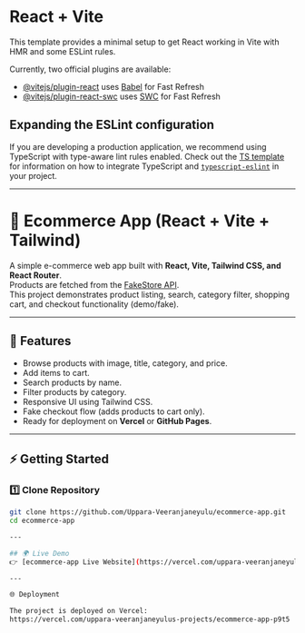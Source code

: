 # React + Vite

This template provides a minimal setup to get React working in Vite with HMR and some ESLint rules.

Currently, two official plugins are available:

- [@vitejs/plugin-react](https://github.com/vitejs/vite-plugin-react/blob/main/packages/plugin-react) uses [Babel](https://babeljs.io/) for Fast Refresh
- [@vitejs/plugin-react-swc](https://github.com/vitejs/vite-plugin-react/blob/main/packages/plugin-react-swc) uses [SWC](https://swc.rs/) for Fast Refresh

## Expanding the ESLint configuration

If you are developing a production application, we recommend using TypeScript with type-aware lint rules enabled. Check out the [TS template](https://github.com/vitejs/vite/tree/main/packages/create-vite/template-react-ts) for information on how to integrate TypeScript and [`typescript-eslint`](https://typescript-eslint.io) in your project.



---
# 🛒 Ecommerce App (React + Vite + Tailwind)

A simple e-commerce web app built with **React, Vite, Tailwind CSS, and React Router**.  
Products are fetched from the [FakeStore API](https://fakestoreapi.com/products).  
This project demonstrates product listing, search, category filter, shopping cart, and checkout functionality (demo/fake).

---

## 🚀 Features
- Browse products with image, title, category, and price.
- Add items to cart.
- Search products by name.
- Filter products by category.
- Responsive UI using Tailwind CSS.
- Fake checkout flow (adds products to cart only).
- Ready for deployment on **Vercel** or **GitHub Pages**.

---

## ⚡ Getting Started

### 1️⃣ Clone Repository
```bash
git clone https://github.com/Uppara-Veeranjaneyulu/ecommerce-app.git
cd ecommerce-app

---

## 🌍 Live Demo
👉 [ecommerce-app Live Website](https://vercel.com/uppara-veeranjaneyulus-projects/ecommerce-app-p9t5)  

---

🌐 Deployment

The project is deployed on Vercel:
https://vercel.com/uppara-veeranjaneyulus-projects/ecommerce-app-p9t5

